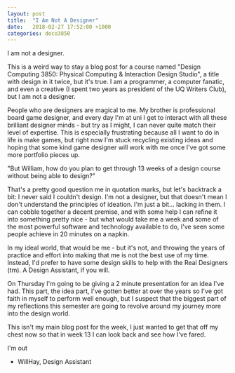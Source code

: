 ```yaml
---
layout: post
title:  "I Am Not A Designer"
date:   2018-02-27 17:52:00 +1000
categories: deco3850
---
```


I am not a designer.

This is a weird way to stay a blog post for a course named "Design Computing 3850: Physical Computing & Interaction Design Studio", a title with design in it twice, but it's true. I am a programmer, a computer fanatic, and even a creative (I spent two years as president of the UQ Writers Club), but I am not a designer.

People who are designers are magical to me. My brother is professional board game designer, and every day I'm at uni I get to interact with all these brilliant designer minds - but try as I might, I can never quite match their level of expertise. This is especially frustrating because all I want to do in life is make games, but right now I'm stuck recycling existing ideas and hoping that some kind game designer will work with me once I've got some more portfolio pieces up.

"But William, how do you plan to get through 13 weeks of a design course without being able to design?"

That's a pretty good question me in quotation marks, but let's backtrack a bit: I never said I couldn't design. I'm not a designer, but that doesn't mean I don't understand the principles of ideation. I'm just a bit... lacking in them. I can cobble together a decent premise, and with some help I can refine it into something pretty nice - but what would take me a week and some of the most powerful software and technology available to do, I've seen some people achieve in 20 minutes on a napkin.

In my ideal world, that would be me - but it's not, and throwing the years of practice and effort into making that me is not the best use of my time. Instead, I'd prefer to have some design skills to help with the Real Designers (tm). A Design Assistant, if you will.

On Thursday I'm going to be giving a 2 minute presentation for an idea I've had. This part, the idea part, I've gotten better at over the years so I've got faith in myself to perform well enough, but I suspect that the biggest part of my reflections this semester are going to revolve around my journey more into the design world.

This isn't my main blog post for the week, I just wanted to get that off my chest now so that in week 13 I can look back and see how I've fared.

I'm out

- WillHay, Design Assistant